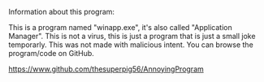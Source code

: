 Information about this program:

This is a program named "winapp.exe", it's also called "Application Manager".
This is not a virus, this is just a program that is just a small joke temporarly.
This was not made with malicious intent. You can browse the program/code on GitHub.

https://www.github.com/thesuperpig56/AnnoyingProgram